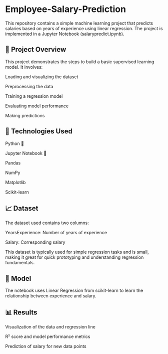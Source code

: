 # Employee-Salary-Prediction

This repository contains a simple machine learning project that predicts salaries based on years of experience using linear regression. The project is implemented in a Jupyter Notebook (salarypredict.ipynb).

## 📌 Project Overview
This project demonstrates the steps to build a basic supervised learning model. It involves:

Loading and visualizing the dataset

Preprocessing the data

Training a regression model

Evaluating model performance

Making predictions

## 🚀 Technologies Used
Python 🐍

Jupyter Notebook 📓

Pandas

NumPy

Matplotlib

Scikit-learn

## 📈 Dataset
The dataset used contains two columns:

YearsExperience: Number of years of experience

Salary: Corresponding salary

This dataset is typically used for simple regression tasks and is small, making it great for quick prototyping and understanding regression fundamentals.

## 🧠 Model
The notebook uses Linear Regression from scikit-learn to learn the relationship between experience and salary.

## 📊 Results
Visualization of the data and regression line

R² score and model performance metrics

Prediction of salary for new data points
